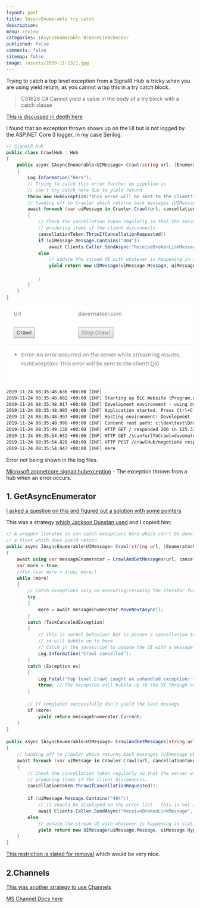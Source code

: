 ```yaml
---
layout: post
title: IAsyncEnumerable try catch 
description: 
menu: review
categories: IAsyncEnumerable BrokenLinkChecker
published: false 
comments: false     
sitemap: false
image: /assets/2019-11-13/1.jpg
---
```


Trying to catch a top level exception from a SignalR Hub is tricky when you are using yield return, as you cannot wrap this in a try catch block.

> CS1626 C# Cannot yield a value in the body of a try block with a catch clause

[This is discussed in depth here](https://stackoverflow.com/q/346365/26086)

I found that an exception thrown shows up on the UI but is not logged by the ASP.NET Core 3 logger, in my case Serilog.

```cs
// SignalR Hub 
public class CrawlHub : Hub
{
    public async IAsyncEnumerable<UIMessage> Crawl(string url, [EnumeratorCancellation]CancellationToken cancellationToken)
    {
        Log.Information("Here");
        // Trying to catch this error further up pipeline as
        // can't try catch here due to yield return
        throw new HubException("This error will be sent to the client!");
        // handing off to Crawler which returns back messages (UIMessage objects) every now and again on progress
        await foreach (var uiMessage in Crawler.Crawl(url, cancellationToken))
        {
            // Check the cancellation token regularly so that the server will stop
            // producing items if the client disconnects.
            cancellationToken.ThrowIfCancellationRequested()
            if (uiMessage.Message.Contains("404"))
                await Clients.Caller.SendAsync("ReceiveBrokenLinkMessage", "404 error on blah", cancellationToken);
            else
                // update the stream UI with whatever is happening in static Crawl
                yield return new UIMessage(uiMessage.Message, uiMessage.Hyperlink, uiMessage.NewLine);

            ;
        }
    }
}
```

![alt text](/assets/2019-11-13/40.jpg "Error being shown on the UI")

```txt
2019-11-24 08:35:48.636 +00:00 [INF] 
2019-11-24 08:35:48.682 +00:00 [INF] Starting up BLC.Website (Program.cs)
2019-11-24 08:35:48.917 +00:00 [INF] Development environment - using developer exception page
2019-11-24 08:35:48.995 +00:00 [INF] Application started. Press Ctrl+C to shut down.
2019-11-24 08:35:48.997 +00:00 [INF] Hosting environment: Development
2019-11-24 08:35:48.998 +00:00 [INF] Content root path: c:\dev\test\BrokenLink\BLC.Website
2019-11-24 08:35:49.138 +00:00 [INF] HTTP GET / responded 200 in 125.315 ms
2019-11-24 08:35:54.652 +00:00 [INF] HTTP GET /scan?urlToCrawl=davemateer.com responded 200 in 34.0029 ms
2019-11-24 08:35:54.820 +00:00 [INF] HTTP POST /crawlHub/negotiate responded 200 in 11.954 ms
2019-11-24 08:35:54.947 +00:00 [INF] Here
```

Error not being shown in the log files.

[Microsoft.aspnetcore.signalr.hubexception](https://docs.microsoft.com/en-us/dotnet/api/microsoft.aspnetcore.signalr.hubexception?view=aspnetcore-3.0) - The exception thrown from a hub when an error occurs.

## 1. GetAsyncEnumerator

[I asked a question on this and figured out a solution with some pointers](https://stackoverflow.com/questions/59020363/try-catch-using-iasyncenumerable-in-signalr-asp-net-core-3-0)

This was a strategy [which Jackson Dunstan used](https://jacksondunstan.com/articles/3038) and I copied him:

```cs
// A wrapper iterator so can catch exceptions here which can't be done in 
// a block which does yield return
public async IAsyncEnumerable<UIMessage> Crawl(string url, [EnumeratorCancellation] CancellationToken cancellationToken)
{
    await using var messageEnumerator = CrawlAndGetMessages(url, cancellationToken).GetAsyncEnumerator(cancellationToken);
    var more = true;
    //for (var more = true; more;)
    while (more)
    {
        // Catch exceptions only on executing/resuming the iterator function
        try
        {
            more = await messageEnumerator.MoveNextAsync();
        }
        catch (TaskCanceledException)
        {
            // This is normal behaviour but is passes a cancellation token
            // so will bubble up to here
            // Catch in the javascript to update the UI with a message
            Log.Information("Crawl cancelled");
        }
        catch (Exception ex)
        {
            Log.Fatal("Top level Crawl caught an unhandled exception: " + ex);
            throw; // The exception will bubble up to the UI through normal channels
        }

        // If completed successfully don't yield the last message
        if (more) 
            yield return messageEnumerator.Current;
    }
}

public async IAsyncEnumerable<UIMessage> CrawlAndGetMessages(string url, [EnumeratorCancellation]CancellationToken cancellationToken)
{
    // handing off to Crawler which returns back messages (UIMessage objects) every now and again on progress
    await foreach (var uiMessage in Crawler.Crawl(url, cancellationToken))
    {
        // Check the cancellation token regularly so that the server will stop
        // producing items if the client disconnects.
        cancellationToken.ThrowIfCancellationRequested();

        if (uiMessage.Message.Contains("404"))
            // it should be displayed on the error list - this is not a stream
            await Clients.Caller.SendAsync("ReceiveBrokenLinkMessage", "404 error on blah", cancellationToken);
        else
            // update the stream UI with whatever is happening in static Crawl
            yield return new UIMessage(uiMessage.Message, uiMessage.Hyperlink, uiMessage.NewLine);
    }
}
```

[This restriction is slated for removal](https://github.com/dotnet/csharplang/issues/2949) which would be very nice.

## 2.Channels

[This was another strategy to use Channels](https://github.com/dotnet/roslyn/issues/39583#issuecomment-548696280)

[MS Channel Docs here](https://docs.microsoft.com/en-us/aspnet/core/signalr/streaming?view=aspnetcore-3.0)
